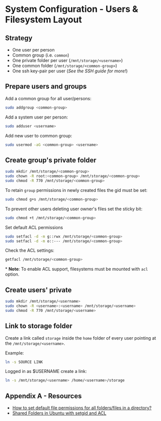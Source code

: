 # System Configuration - Users & Filesystem Layout

## Strategy
- One user per person
- Common group (i.e. `common`)
- One private folder per user (`/mnt/storage/<username>`)
- One common folder (`/mnt/storage/<common-group>`)
- One ssh key-pair per user (_See the SSH guide for more!_)

## Prepare users and groups
Add a common group for all user/persons:
```bash
sudo addgroup <common-group>
```
Add a system user per person:
```bash
sudo adduser <username>
```
Add new user to common group:
```bash
sudo usermod -aG <common-group> <username>
```

## Create group's private folder
```bash
sudo mkdir /mnt/storage/<common-group>
sudo chown -R root:<common-group> /mnt/storage/<common-group>
sudo chmod -R 770 /mnt/storage/<common-group>
```
To retain `group` permissions in newly created files the gid must be set:
```bash
sudo chmod g+s /mnt/storage/<common-group>
```
To prevent other users deleting user owner's files set the sticky bit:
```bash
sudo chmod +t /mnt/storage/<common-group>
```
Set default ACL permissions
```bash
sudo setfacl -d -m g::rwx /mnt/storage/<common-group>
sudo setfacl -d -m o::--- /mnt/storage/<common-group>
```
Check the ACL settings:
```bash
getfacl /mnt/storage/<common-group>
```
\* **Note**: To enable ACL support, filesystems must be mounted with `acl` option.

## Create users' private
```bash
sudo mkdir /mnt/storage/<username>
sudo chown -R <username>:<username> /mnt/storage/<username>
sudo chmod -R 770 /mnt/storage/<username>
```

## Link to storage folder
Create a link called `storage` inside the `home` folder of every user pointing at the `/mnt/storage/<username>`.

Example:
```bash
ln -s SOURCE LINK
```
Logged in as $USERNAME create a link:
```bash
ln -s /mnt/storage/<username> /home/<username>/storage
```

## Appendix A - Resources
- [How to set default file permissions for all folders/files in a directory?](https://unix.stackexchange.com/questions/1314/how-to-set-default-file-permissions-for-all-folders-files-in-a-directory)
- [Shared Folders in Ubuntu with setgid and ACL](http://brunogirin.blogspot.com/2010/03/shared-folders-in-ubuntu-with-setgid.html)